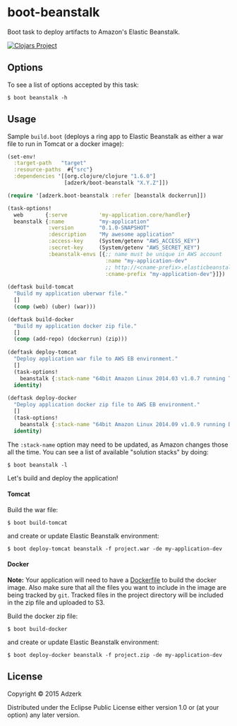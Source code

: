 # boot-beanstalk

Boot task to deploy artifacts to Amazon's Elastic Beanstalk.

[![Clojars Project][1]][2]

## Options

To see a list of options accepted by this task:

```
$ boot beanstalk -h
```

## Usage

Sample `build.boot` (deploys a ring app to Elastic Beanstalk as either a war
file to run in Tomcat or a docker image):

```clojure
(set-env!
  :target-path   "target"
  :resource-paths  #{"src"}
  :dependencies '[[org.clojure/clojure "1.6.0"]
                  [adzerk/boot-beanstalk "X.Y.Z"]])

(require '[adzerk.boot-beanstalk :refer [beanstalk dockerrun]])

(task-options!
  web       {:serve          'my-application.core/handler}
  beanstalk {:name           "my-application"
             :version        "0.1.0-SNAPSHOT"
             :description    "My awesome application"
             :access-key     (System/getenv "AWS_ACCESS_KEY")
             :secret-key     (System/getenv "AWS_SECRET_KEY")
             :beanstalk-envs [{;; name must be unique in AWS account
                               :name "my-application-dev"
                               ;; http://<cname-prefix>.elasticbeanstalk.com
                               :cname-prefix "my-application-dev"}]})
  
(deftask build-tomcat
  "Build my application uberwar file."
  []
  (comp (web) (uber) (war)))

(deftask build-docker
  "Build my application docker zip file."
  []
  (comp (add-repo) (dockerrun) (zip)))
  
(deftask deploy-tomcat
  "Deploy application war file to AWS EB environment."
  []
  (task-options!
    beanstalk {:stack-name "64bit Amazon Linux 2014.03 v1.0.7 running Tomcat 7 Java 7"})
  identity)
  
(deftask deploy-docker
  "Deploy application docker zip file to AWS EB environment."
  []
  (task-options!
    beanstalk {:stack-name "64bit Amazon Linux 2014.09 v1.0.9 running Docker 1.2.0"})
  identity)
```

The `:stack-name` option may need to be updated, as Amazon changes those all the
time. You can see a list of available "solution stacks" by doing:

```
$ boot beanstalk -l
```

Let's build and deploy the application!

#### Tomcat

Build the war file:

```
$ boot build-tomcat
```

and create or update Elastic Beanstalk environment:

```
$ boot deploy-tomcat beanstalk -f project.war -de my-application-dev
```

#### Docker

**Note:** Your application will need to have a [Dockerfile][3] to build
the docker image. Also make sure that all the files you want to include
in the image are being tracked by `git`. Tracked files in the project
directory will be included in the zip file and uploaded to S3.

Build the docker zip file:

```
$ boot build-docker
```

and create or update Elastic Beanstalk environment:

```
$ boot deploy-docker beanstalk -f project.zip -de my-application-dev
```

## License

Copyright © 2015 Adzerk

Distributed under the Eclipse Public License either version 1.0 or (at
your option) any later version.

[1]: http://clojars.org/adzerk/boot-beanstalk/latest-version.svg
[2]: http://clojars.org/adzerk/boot-beanstalk
[3]: https://docs.docker.com/reference/builder/
